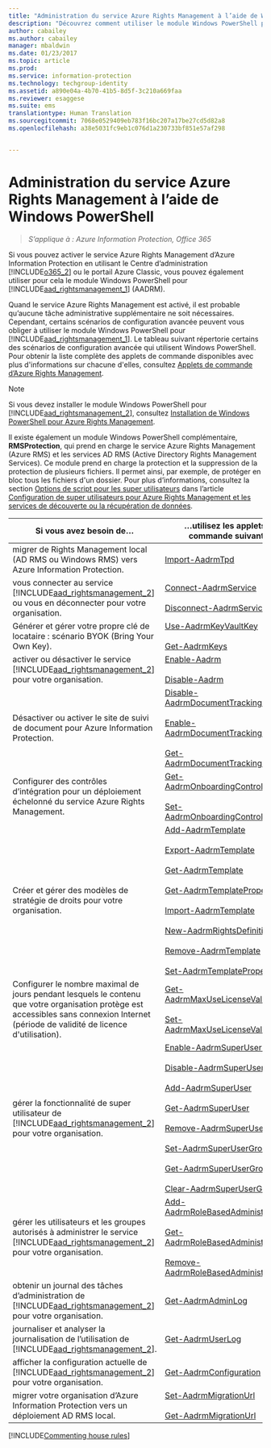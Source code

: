 ```yaml
---
title: "Administration du service Azure Rights Management à l’aide de Windows PowerShell | Azure Information Protection"
description: "Découvrez comment utiliser le module Windows PowerShell pour le service Azure Rights Management (AADRM) pour Azure Information Protection afin d’administrer ce service dans votre organisation."
author: cabailey
ms.author: cabailey
manager: mbaldwin
ms.date: 01/23/2017
ms.topic: article
ms.prod: 
ms.service: information-protection
ms.technology: techgroup-identity
ms.assetid: a890e04a-4b70-41b5-8d5f-3c210a669faa
ms.reviewer: esaggese
ms.suite: ems
translationtype: Human Translation
ms.sourcegitcommit: 7068e0529409eb783f16bc207a17be27cd5d82a8
ms.openlocfilehash: a38e5031fc9eb1c076d1a230733bf851e57af298


---
```


# <a name="administering-the-azure-rights-management-service-by-using-windows-powershell"></a>Administration du service Azure Rights Management à l’aide de Windows PowerShell

>*S’applique à : Azure Information Protection, Office 365*

Si vous pouvez activer le service Azure Rights Management d’Azure Information Protection en utilisant le Centre d’administration [!INCLUDE[o365_2](../includes/o365_2_md.md)] ou le portail Azure Classic, vous pouvez également utiliser pour cela le module Windows PowerShell pour [!INCLUDE[aad_rightsmanagement_1](../includes/aad_rightsmanagement_1_md.md)] (AADRM).

Quand le service Azure Rights Management est activé, il est probable qu’aucune tâche administrative supplémentaire ne soit nécessaires. Cependant, certains scénarios de configuration avancée peuvent vous obliger à utiliser le module Windows PowerShell pour [!INCLUDE[aad_rightsmanagement_1](../includes/aad_rightsmanagement_1_md.md)]. Le tableau suivant répertorie certains des scénarios de configuration avancée qui utilisent Windows PowerShell. Pour obtenir la liste complète des applets de commande disponibles avec plus d'informations sur chacune d'elles, consultez [Applets de commande d’Azure Rights Management](http://msdn.microsoft.com/library/azure/dn629398.aspx).

> [!NOTE]
> Si vous devez installer le module Windows PowerShell pour [!INCLUDE[aad_rightsmanagement_2](../includes/aad_rightsmanagement_2_md.md)], consultez [Installation de Windows PowerShell pour Azure Rights Management](install-powershell.md).

Il existe également un module Windows PowerShell complémentaire, **RMSProtection**, qui prend en charge le service Azure Rights Management (Azure RMS) et les services AD RMS (Active Directory Rights Management Services). Ce module prend en charge la protection et la suppression de la protection de plusieurs fichiers. Il permet ainsi, par exemple, de protéger en bloc tous les fichiers d'un dossier. Pour plus d’informations, consultez la section [Options de script pour les super utilisateurs](configure-super-users.md#scripting-options-for-super-users) dans l’article [Configuration de super utilisateurs pour Azure Rights Management et les services de découverte ou la récupération de données](configure-super-users.md).

|Si vous avez besoin de…|…utilisez les applets de commande suivantes|
|-------------------|------------------------------|
|migrer de Rights Management local (AD RMS ou Windows RMS) vers Azure Information Protection.|[Import-AadrmTpd](http://msdn.microsoft.com/library/azure/dn857523.aspx)|
|vous connecter au service [!INCLUDE[aad_rightsmanagement_2](../includes/aad_rightsmanagement_2_md.md)] ou vous en déconnecter pour votre organisation.|[Connect-AadrmService](http://msdn.microsoft.com/library/azure/dn629415.aspx)<br /><br />[Disconnect-AadrmService](http://msdn.microsoft.com/library/azure/dn629416.aspx)|
|Générer et gérer votre propre clé de locataire : scénario BYOK (Bring Your Own Key).|[Use-AadrmKeyVaultKey](https://msdn.microsoft.com/library/azure/mt759829.aspx)<br /><br />[Get-AadrmKeys](http://msdn.microsoft.com/library/azure/dn629420.aspx)|
|activer ou désactiver le service [!INCLUDE[aad_rightsmanagement_2](../includes/aad_rightsmanagement_2_md.md)] pour votre organisation.|[Enable-Aadrm](http://msdn.microsoft.com/library/azure/dn629412.aspx)<br /><br />[Disable-Aadrm](http://msdn.microsoft.com/library/azure/dn629422.aspx)|
|Désactiver ou activer le site de suivi de document pour Azure Information Protection.|[Disable-AadrmDocumentTrackingFeature](https://msdn.microsoft.com/library/azure/mt548471.aspx)<br /><br />[Enable-AadrmDocumentTrackingFeature](https://msdn.microsoft.com/library/azure/mt548469.aspx)<br /><br />[Get-AadrmDocumentTrackingFeature](https://msdn.microsoft.com/library/azure/mt548470.aspx)|
|Configurer des contrôles d’intégration pour un déploiement échelonné du service Azure Rights Management.|[Get-AadrmOnboardingControlPolicy](http://msdn.microsoft.com/library/azure/dn857522.aspx)<br /><br />[Set-AadrmOnboardingControlPolicy](http://msdn.microsoft.com/library/azure/dn857521.aspx)|
|Créer et gérer des modèles de stratégie de droits pour votre organisation.|[Add-AadrmTemplate](http://msdn.microsoft.com/library/azure/dn727075.aspx)<br /><br />[Export-AadrmTemplate](http://msdn.microsoft.com/library/azure/dn727078.aspx)<br /><br />[Get-AadrmTemplate](http://msdn.microsoft.com/library/azure/dn727079.aspx)<br /><br />[Get-AadrmTemplateProperty](http://msdn.microsoft.com/library/azure/dn727081.aspx)<br /><br />[Import-AadrmTemplate](http://msdn.microsoft.com/library/azure/dn727077.aspx)<br /><br />[New-AadrmRightsDefinition](http://msdn.microsoft.com/library/azure/dn727080.aspx)<br /><br />[Remove-AadrmTemplate](http://msdn.microsoft.com/library/azure/dn727082.aspx)<br /><br />[Set-AadrmTemplateProperty](http://msdn.microsoft.com/library/azure/dn727076.aspx)|
|Configurer le nombre maximal de jours pendant lesquels le contenu que votre organisation protège est accessibles sans connexion Internet (période de validité de licence d'utilisation).|[Get-AadrmMaxUseLicenseValidityTime](https://msdn.microsoft.com/library/azure/dn932062.aspx)<br /><br />[Set-AadrmMaxUseLicenseValidityTime](https://msdn.microsoft.com/library/azure/dn932063.aspx)|
|gérer la fonctionnalité de super utilisateur de [!INCLUDE[aad_rightsmanagement_2](../includes/aad_rightsmanagement_2_md.md)] pour votre organisation.|[Enable-AadrmSuperUserFeature](https://msdn.microsoft.com/library/azure/dn629400.aspx)<br /><br />[Disable-AadrmSuperUserFeature](https://msdn.microsoft.com/library/azure/dn629428.aspx)<br /><br />[Add-AadrmSuperUser](http://msdn.microsoft.com/library/azure/dn629411.aspx)<br /><br />[Get-AadrmSuperUser](https://msdn.microsoft.com/library/azure/dn629408.aspx)<br /><br />[Remove-AadrmSuperUser](https://msdn.microsoft.com/library/azure/dn629405.aspx)<br /><br />[Set-AadrmSuperUserGroup](https://msdn.microsoft.com/library/azure/mt653943.aspx)<br /><br />[Get-AadrmSuperUserGroup](https://msdn.microsoft.com/library/azure/mt653942.aspx)<br /><br />[Clear-AadrmSuperUserGroup](https://msdn.microsoft.com/library/azure/mt653944.aspx)|
|gérer les utilisateurs et les groupes autorisés à administrer le service [!INCLUDE[aad_rightsmanagement_2](../includes/aad_rightsmanagement_2_md.md)] pour votre organisation.|[Add-AadrmRoleBasedAdministrator](http://msdn.microsoft.com/library/azure/dn629417.aspx)<br /><br />[Get-AadrmRoleBasedAdministrator](https://msdn.microsoft.com/library/azure/dn629407.aspx)<br /><br />[Remove-AadrmRoleBasedAdministrator](https://msdn.microsoft.com/library/azure/dn629424.aspx)|
|obtenir un journal des tâches d’administration de [!INCLUDE[aad_rightsmanagement_2](../includes/aad_rightsmanagement_2_md.md)] pour votre organisation.|[Get-AadrmAdminLog](https://msdn.microsoft.com/library/azure/dn629430.aspx)|
|journaliser et analyser la journalisation de l’utilisation de [!INCLUDE[aad_rightsmanagement_2](../includes/aad_rightsmanagement_2_md.md)].|[Get-AadrmUserLog](https://msdn.microsoft.com/library/azure/mt653941.aspx)|
|afficher la configuration actuelle de [!INCLUDE[aad_rightsmanagement_2](../includes/aad_rightsmanagement_2_md.md)] pour votre organisation.|[Get-AadrmConfiguration](http://msdn.microsoft.com/library/azure/dn629410.aspx)|
|migrer votre organisation d’Azure Information Protection vers un déploiement AD RMS local.|[Set-AadrmMigrationUrl](https://msdn.microsoft.com/library/azure/dn629429.aspx)<br /><br />[Get-AadrmMigrationUrl](http://msdn.microsoft.com/library/azure/dn629403.aspx)|

[!INCLUDE[Commenting house rules](../includes/houserules.md)]





<!--HONumber=Jan17_HO4-->


